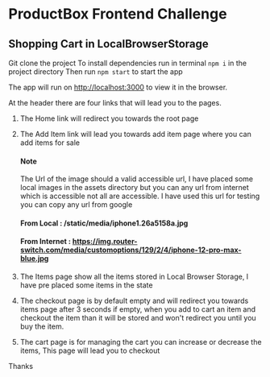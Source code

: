 # ProductBox Frontend Challenge

## Shopping Cart in LocalBrowserStorage

Git clone the project To install dependencies run in terminal
`npm i` in the project directory
Then run `npm start` to start the app

The app will run on [http://localhost:3000](http://localhost:3000) to view it in the browser.

At the header there are four links that will lead you to the pages.
1. The Home link will redirect you towards the root page
2. The Add Item link will lead you towards add item page where you can add items for sale
    #### Note
    The Url of the image should a valid accessible url, I have placed some local images in the assets directory but you can any url from internet which is accessible not all are accessible. I have used this url for testing you can copy any url from google
    #### From Local : /static/media/iphone1.26a5158a.jpg
    #### From Internet : https://img.router-switch.com/media/customoptions/129/2/4/iphone-12-pro-max-blue.jpg

3. The Items page show all the items stored in Local Browser Storage, I have pre placed some items in the state
4. The checkout page is by default empty and will redirect you towards items page after 3 seconds if empty, when you add to cart an item and checkout the item than it will be stored and won't redirect you until you buy the item.
5. The cart page is for managing the cart you can increase or decrease the items, This page will lead you to checkout


Thanks
